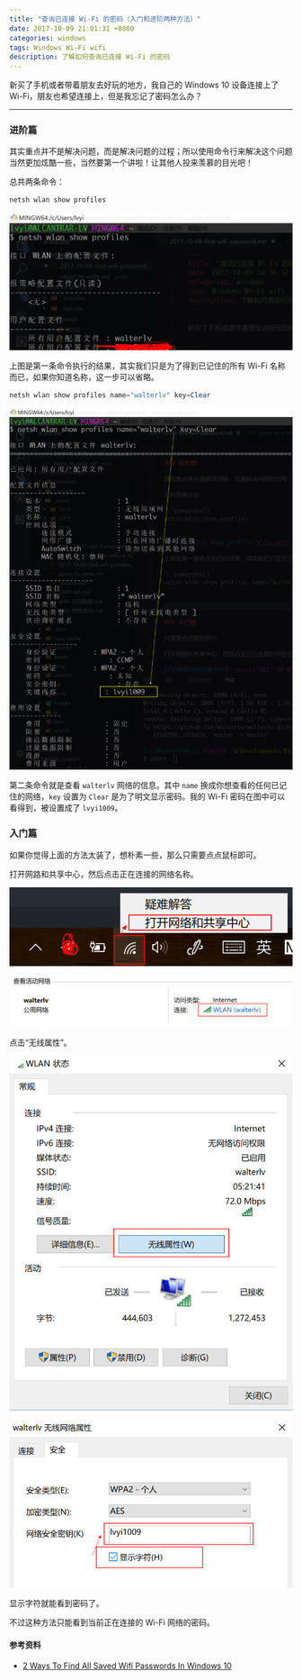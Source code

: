 ```yaml
---
title: "查询已连接 Wi-Fi 的密码（入门和进阶两种方法）"
date: 2017-10-09 21:01:31 +0800
categories: windows
tags: Windows Wi-Fi wifi
description: 了解如何查询已连接 Wi-Fi 的密码
---
```


新买了手机或者带着朋友去好玩的地方，我自己的 Windows 10 设备连接上了 Wi-Fi，朋友也希望连接上，但是我忘记了密码怎么办？

---

### 进阶篇

其实重点并不是解决问题，而是解决问题的过程；所以使用命令行来解决这个问题当然更加炫酷一些，当然要第一个讲啦！让其他人投来羡慕的目光吧！

总共两条命令：

```powershell
netsh wlan show profiles
```

![netsh wlan show profiles](/assets/2017-10-09-20-48-55.png)

上图是第一条命令执行的结果，其实我们只是为了得到已记住的所有 Wi-Fi 名称而已，如果你知道名称，这一步可以省略。

```powershell
netsh wlan show profiles name="walterlv" key=Clear
```

![netsh wlan show profiles name="walterlv" key=Clear](/assets/2017-10-09-20-51-53.png)

第二条命令就是查看 `walterlv` 网络的信息。其中 `name` 换成你想查看的任何已记住的网络，`key` 设置为 `Clear` 是为了明文显示密码。我的 Wi-Fi 密码在图中可以看得到，被设置成了 `lvyi1009`。

### 入门篇

如果你觉得上面的方法太装了，想朴素一些，那么只需要点点鼠标即可。

打开网路和共享中心，然后点击正在连接的网络名称。

![打开网络和共享中心](/assets/2017-10-09-19-48-43.png)

![点击正在连接的网络名称](/assets/2017-10-09-20-41-55.png)

点击“无线属性”。

![无线属性](/assets/2017-10-09-20-54-39.png)

![无线网络属性](/assets/2017-10-09-20-58-19.png)

显示字符就能看到密码了。

不过这种方法只能看到当前正在连接的 Wi-Fi 网络的密码。

#### 参考资料
- [2 Ways To Find All Saved Wifi Passwords In Windows 10](https://www.itechtics.com/2-ways-find-saved-wifi-passwords-windows-10/)
